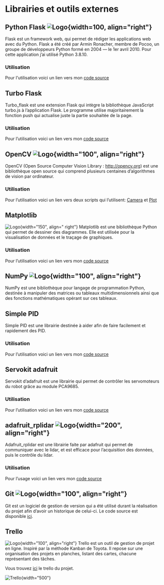 # Librairies et outils externes

## Python Flask ![Logo](img/FlaskLogo.png){width=100, align="right"}

Flask est un framework web, qui permet de rédiger les applications web avec du Python. Flask a été créé par Armin Ronacher, membre de Pocoo, un groupe de développeurs Python formé en 2004 — le 1er avril 2010. Pour cette application j’ai utilisé Python 3.8.10.

### Utilisation

Pour l'utilisation voici un lien vers mon <a href="../Main">code source</a>

## Turbo Flask

Turbo_flask est une extension Flask qui intègre la bibliothèque JavaScript turbo.js à l’application Flask. Le programme utilise majoritairement la fonction push qui actualise juste la partie souhaitée de la page.

### Utilisation

Pour l’utilisation voici un lien vers mon <a href="../Main">code source</a>

## OpenCV ![Logo](img/OpenCVLogo.png){width="100", align="right"}

OpenCV (Open Source Computer Vision Library : http://opencv.org) est une bibliothèque open source qui comprend plusieurs centaines d’algorithmes de vision par ordinateur.

### Utilisation

Pour l’utilisation voici un lien vers deux scripts qui l’utilisent: <a href="../Camera">Camera</a> et <a href="../Plot">Plot</a>

## Matplotlib 
![Logo](img/MatplotlibLogo.png){width="150", align=" right"}
Matplotlib est une bibliothèque Python qui permet de dessiner des diagrammes. Elle est utilisée pour la visualisation de données et le traçage de graphiques.

### Utilisation

Pour l’utilisation voici un lien vers mon <a href="../Plot">code source</a>

## NumPy ![Logo](img/NumpyLogo.png){width="100", align="right"}

NumPy est une bibliothèque pour langage de programmation Python, destinée à manipuler des matrices ou tableaux multidimensionnels ainsi que des fonctions mathématiques opérant sur ces tableaux.

## Simple PID

Simple PID est une librairie destinée à aider afin de faire facilement et rapidement des PID.

### Utilisation

Pour l’utilisation voici un lien vers mon <a href="../Animations_Hexapode">code source</a>

## Servokit adafruit

Servokit d’adafruit est une librairie qui permet de contrôler les servomoteurs du robot grâce au module PCA9685.

### Utilisation

Pour l’utilisation voici un lien vers mon <a href="../Motor">code source</a>

## adafruit_rplidar ![Logo](img/AdafruitLogo.png){width="200", align="right"}

Adafruit_rplidar est une librairie faite par adafruit qui permet de communiquer avec le lidar, et est efficace pour l’acquisition des données, puis le contrôle du lidar.

### Utilisation

Pour l’usage voici un lien vers mon <a href="../LidarAsync">code source</a>

## Git ![Logo](img/GitLogo.png){width="100", align="right"}

Git est un logiciel de gestion de version qui a été utilisé durant la réalisation du projet afin d’avoir un historique de celui-ci. Le code source est disponible <a href="https://github.com/NickVanMarkes">ici</a>.

## Trello 
![Logo](img/TrelloLogo.png){width="100", align="right"}
Trello est un outil de gestion de projet en ligne. Inspiré par la méthode Kanban de Toyota. Il repose sur une organisation des projets en planches, listant des cartes, chacune représentant des tâches.

Vous trouvez <a href="https://trello.com/invite/b/dmw4lQlU/9abc06465e77b2662f28e3f0651a7323/suivis-de-progression-td">ici</a> le trello du projet.

![Trello](img/Trello.png){width="500"}